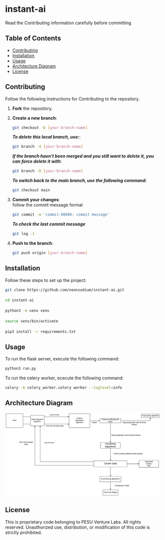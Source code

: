 # instant-ai

Read the Contributing information carefully before committing

## Table of Contents

- [Contributing](#Contributing)
- [Installation](#installation)
- [Usage](#usage)
- [Architecture Diagram](#architecture-diagram)
- [License](#license)


## Contributing

Follow the following instructions for Contributing to the repository.

1. **Fork** the repository.

2. **Create a new branch**:  
   ```bash
   git checkout -b [your-branch-name]
   ```
   ***To delete this local branch, use:***:
   ```bash
   git branch -d [your-branch-name]
   ```
   ***If the branch hasn’t been merged and you still want to delete it, you can force delete it with***:
   ```bash
   git branch -D [your-branch-name]
   ```
   ***To switch back to the main branch, use the following command:***
   ```bash
   git checkout main
   ```

3. **Commit your changes**:  
    follow the commit message format
    ```bash
    git commit -m 'commit-00006: commit message'
    ```

    ***To check the last commit message***
    ```bash
    git log -1
    ```
4. **Push to the branch**:  
   ```bash
   git push origin [your-branch-name]
   ```

## Installation

Follow these steps to set up the project:

```bash
git clone https://github.com/neonsodium/instant-ai.git

cd instant-ai

python3 -m venv venv

source venv/bin/activate

pip3 install -r requirements.txt
```

## Usage

To run the flask server, execute the following command:

```bash
python3 run.py
```
To run the celery worker, ececute the following command:

```bash
celery -A celery_worker.celery worker --loglevel=info
```

## Architecture Diagram

![Architecture Diagram](./assets/architecture-diagram.jpeg)

## License

This is proprietary code belonging to PESU Venture Labs. All rights reserved. Unauthorized use, distribution, or modification of this code is strictly prohibited.

